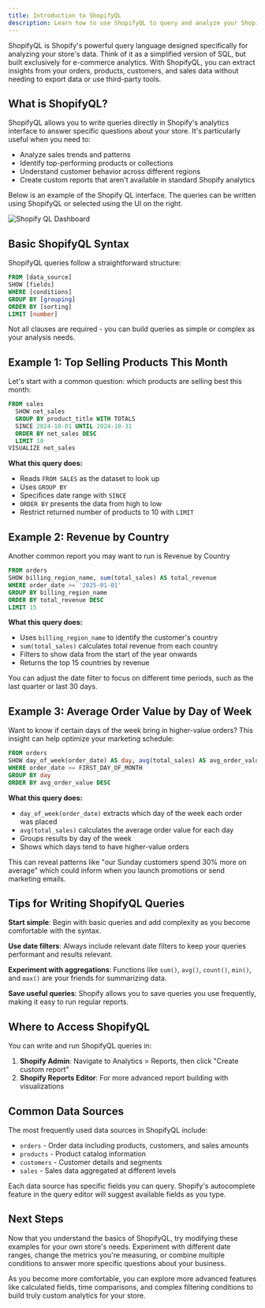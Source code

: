 ```yaml
---
title: Introduction to ShopifyQL
description: Learn how to use ShopifyQL to query and analyze your Shopify store data with practical examples.
---
```


ShopifyQL is Shopify's powerful query language designed specifically for analyzing your store's data. Think of it as a simplified version of SQL, but built exclusively for e-commerce analytics. With ShopifyQL, you can extract insights from your orders, products, customers, and sales data without needing to export data or use third-party tools.

## What is ShopifyQL?

ShopifyQL allows you to write queries directly in Shopify's analytics interface to answer specific questions about your store. It's particularly useful when you need to:

- Analyze sales trends and patterns
- Identify top-performing products or collections
- Understand customer behavior across different regions
- Create custom reports that aren't available in standard Shopify analytics

Below is an example of the Shopify QL interface. The queries can be written using ShopifyQL or selected using the UI on the right.

![Shopify QL Dashboard](#)

## Basic ShopifyQL Syntax

ShopifyQL queries follow a straightforward structure:

```sql
FROM [data_source]
SHOW [fields]
WHERE [conditions]
GROUP BY [grouping]
ORDER BY [sorting]
LIMIT [number]
```

Not all clauses are required - you can build queries as simple or complex as your analysis needs.

## Example 1: Top Selling Products This Month

Let's start with a common question: which products are selling best this month:

```sql
FROM sales
  SHOW net_sales
  GROUP BY product_title WITH TOTALS
  SINCE 2024-10-01 UNTIL 2024-10-31
  ORDER BY net_sales DESC
  LIMIT 10
VISUALIZE net_sales
```

**What this query does:**
- Reads `FROM SALES` as the dataset to look up
- Uses `GROUP BY` 
- Specifices date range with `SINCE`
- `ORDER BY` presents the data from high to low
- Restrict returned number of products to 10 with `LIMIT`


## Example 2: Revenue by Country

Another common report you may want to run is Revenue by Country

```sql
FROM orders
SHOW billing_region_name, sum(total_sales) AS total_revenue
WHERE order_date >= '2025-01-01'
GROUP BY billing_region_name
ORDER BY total_revenue DESC
LIMIT 15
```

**What this query does:**
- Uses `billing_region_name` to identify the customer's country
- `sum(total_sales)` calculates total revenue from each country
- Filters to show data from the start of the year onwards
- Returns the top 15 countries by revenue

You can adjust the date filter to focus on different time periods, such as the last quarter or last 30 days.

## Example 3: Average Order Value by Day of Week

Want to know if certain days of the week bring in higher-value orders? This insight can help optimize your marketing schedule:

```sql
FROM orders
SHOW day_of_week(order_date) AS day, avg(total_sales) AS avg_order_value
WHERE order_date >= FIRST_DAY_OF_MONTH
GROUP BY day
ORDER BY avg_order_value DESC
```

**What this query does:**
- `day_of_week(order_date)` extracts which day of the week each order was placed
- `avg(total_sales)` calculates the average order value for each day
- Groups results by day of the week
- Shows which days tend to have higher-value orders

This can reveal patterns like "our Sunday customers spend 30% more on average" which could inform when you launch promotions or send marketing emails.

## Tips for Writing ShopifyQL Queries

**Start simple**: Begin with basic queries and add complexity as you become comfortable with the syntax.

**Use date filters**: Always include relevant date filters to keep your queries performant and results relevant.

**Experiment with aggregations**: Functions like `sum()`, `avg()`, `count()`, `min()`, and `max()` are your friends for summarizing data.

**Save useful queries**: Shopify allows you to save queries you use frequently, making it easy to run regular reports.

## Where to Access ShopifyQL

You can write and run ShopifyQL queries in:

1. **Shopify Admin**: Navigate to Analytics > Reports, then click "Create custom report"
2. **Shopify Reports Editor**: For more advanced report building with visualizations

## Common Data Sources

The most frequently used data sources in ShopifyQL include:

- `orders` - Order data including products, customers, and sales amounts
- `products` - Product catalog information
- `customers` - Customer details and segments
- `sales` - Sales data aggregated at different levels

Each data source has specific fields you can query. Shopify's autocomplete feature in the query editor will suggest available fields as you type.

## Next Steps

Now that you understand the basics of ShopifyQL, try modifying these examples for your own store's needs. Experiment with different date ranges, change the metrics you're measuring, or combine multiple conditions to answer more specific questions about your business.

As you become more comfortable, you can explore more advanced features like calculated fields, time comparisons, and complex filtering conditions to build truly custom analytics for your store.